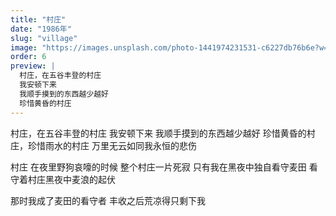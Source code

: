 ```yaml
---
title: "村庄"
date: "1986年"
slug: "village"
image: "https://images.unsplash.com/photo-1441974231531-c6227db76b6e?w=800&h=400&fit=crop&crop=center"
order: 6
preview: |
  村庄，在五谷丰登的村庄
  我安顿下来
  我顺手摸到的东西越少越好
  珍惜黄昏的村庄
---
```


村庄，在五谷丰登的村庄
我安顿下来
我顺手摸到的东西越少越好
珍惜黄昏的村庄，珍惜雨水的村庄
万里无云如同我永恒的悲伤

村庄
在夜里野狗哀嚎的时候
整个村庄一片死寂
只有我在黑夜中独自看守麦田
看守着村庄黑夜中麦浪的起伏

那时我成了麦田的看守者
丰收之后荒凉得只剩下我